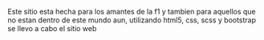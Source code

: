 Este sitio esta hecha para los amantes de la f1 y tambien para aquellos que no estan dentro de este mundo aun, utilizando html5, css, scss y bootstrap se llevo a cabo el sitio web